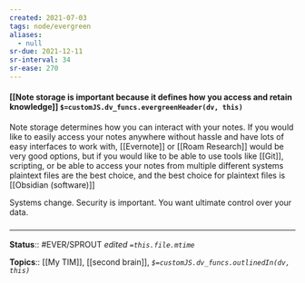 ```yaml
---
created: 2021-07-03
tags: node/evergreen
aliases:
  - null
sr-due: 2021-12-11
sr-interval: 34
sr-ease: 270
---
```


#### [[Note storage is important because it defines how you access and retain knowledge]] `$=customJS.dv_funcs.evergreenHeader(dv, this)`

Note storage determines how you can interact with your notes. If you would like to easily access your notes anywhere without hassle and have lots of easy interfaces to work with, [[Evernote]] or [[Roam Research]] would be very good options, but if you would like to be able to use tools like [[Git]], scripting, or be able to access your notes from multiple different systems plaintext files are the best choice, and the best choice for plaintext files is [[Obsidian (software)]]

Systems change. Security is important. You want ultimate control over your data.

### <hr class="footnote"/>

**Status**:: #EVER/SPROUT
*edited `=this.file.mtime`*

**Topics**:: [[My TIM]], [[second brain]], 
*`$=customJS.dv_funcs.outlinedIn(dv, this)`*

